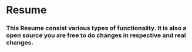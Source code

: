 # Resume
### This Resume consist various types of functionality. It is also a open source you are free to do changes in respective and real changes.
